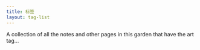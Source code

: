 ```yaml
---
title: 标签
layout: tag-list
--- 
```

A collection of all the notes and other pages in this garden that have the art tag...
